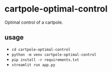 # cartpole-optimal-control

Optimal control of a cartpole.

## usage
- `cd cartpole-optimal-control`
- `python -m venv cartpole-optimal-control`
- `pip install -r requirements.txt`
- `streamlit run app.py`
